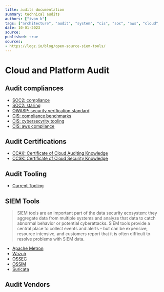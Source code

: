 ```yaml
---
title: audits documentation
summary: technical audits
authors: ["ivan k"]
tags: ["architecture", "audit", "system", "cis", "soc", "aws", "cloud", "platform", "security", "cyber-sec", "siem"]
date: 10-01-2023
source:
published: true
sources:
- https://logz.io/blog/open-source-siem-tools/
---
```


# Cloud and Platform Audit

## Audit compliances

- [SOC2: compliance](https://www.imperva.com/learn/data-security/soc-2-compliance)
- [SOC2: staring](https://latacora.micro.blog/2020/03/12/the-soc-starting.html)
- [OWASP: security verification standard](https://owasp-aasvs.readthedocs.io/en/latest/)
- [CIS: compliance benchmarks](https://www.cisecurity.org/cis-benchmarks/)
- [CIS: cybersecyrity tooling](https://www.cisecurity.org/cybersecurity-tools/)
- [CIS: aws compliance][cis-aws-compliance]

## Audit Certifications

- [CCAK: Certificate of Cloud Auditing Knowledge](https://cloudsecurityalliance.org/education/ccak/)
- [CCSK: Certificate of Cloud Security Knowledge](https://cloudsecurityalliance.org/education/ccsk/)

## Audit Tooling

- [Current Tooling](../../tools/audit.md)

## SIEM Tools

> SIEM tools are an important part of the data security ecosystem: they aggregate data from multiple systems and analyze that data to catch abnormal behavior or potential cyberattacks. SIEM tools provide a central place to collect events and alerts – but can be expensive, resource intensive, and customers report that it is often difficult to resolve problems with SIEM data.

- [Apache Metron](https://metron.apache.org/about/)
- [Wazuh](https://github.com/wazuh/wazuh)
- [OSSEC](https://github.com/ossec)
- [OSSIM](https://github.com/ossimlabs/ossim)
- [Suricata](https://github.com/OISF)

## Audit Vendors

<!-- resoruces -->
[cis-aws-compliance]: https://gruntwork.io/guides/compliance/how-to-achieve-cis-benchmark-compliance#what-youll-learn-in-this-guide

